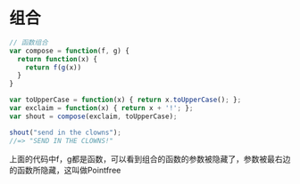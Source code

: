 # 组合

```javascript
// 函数组合
var compose = function(f, g) {
  return function(x) {
    return f(g(x))
  }
}

var toUpperCase = function(x) { return x.toUpperCase(); };
var exclaim = function(x) { return x + '!'; };
var shout = compose(exclaim, toUpperCase);

shout("send in the clowns");
//=> "SEND IN THE CLOWNS!"
```
上面的代码中f，g都是函数，可以看到组合的函数的参数被隐藏了，参数被最右边的函数所隐藏，这叫做Pointfree

